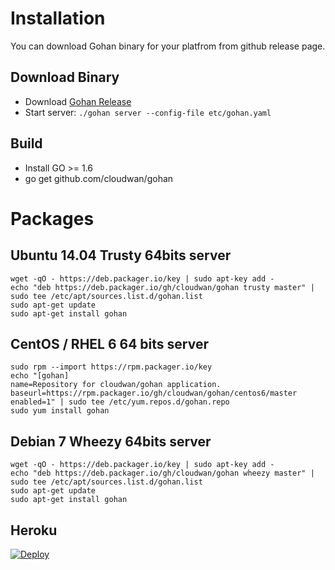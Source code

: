 # Installation

You can download Gohan binary for your platfrom from
github release page.


## Download Binary

* Download [Gohan Release](https://github.com/cloudwan/gohan/releases)
* Start server: `./gohan server --config-file etc/gohan.yaml`

## Build

* Install GO >= 1.6
* go get github.com/cloudwan/gohan

# Packages

## Ubuntu 14.04 Trusty 64bits server
```
wget -qO - https://deb.packager.io/key | sudo apt-key add -
echo "deb https://deb.packager.io/gh/cloudwan/gohan trusty master" | sudo tee /etc/apt/sources.list.d/gohan.list
sudo apt-get update
sudo apt-get install gohan
```
## CentOS / RHEL 6 64 bits server

```
sudo rpm --import https://rpm.packager.io/key
echo "[gohan]
name=Repository for cloudwan/gohan application.
baseurl=https://rpm.packager.io/gh/cloudwan/gohan/centos6/master
enabled=1" | sudo tee /etc/yum.repos.d/gohan.repo
sudo yum install gohan
```

## Debian 7 Wheezy 64bits server

```
wget -qO - https://deb.packager.io/key | sudo apt-key add -
echo "deb https://deb.packager.io/gh/cloudwan/gohan wheezy master" | sudo tee /etc/apt/sources.list.d/gohan.list
sudo apt-get update
sudo apt-get install gohan
```

## Heroku

[![Deploy](https://www.herokucdn.com/deploy/button.svg)](https://heroku.com/deploy?template=https://github.com/cloudwan/gohan.git)
